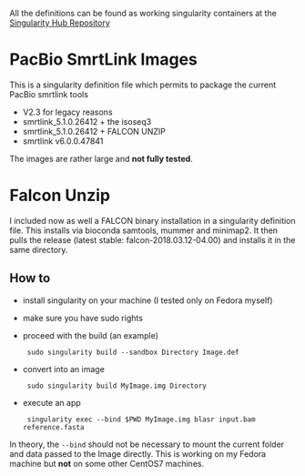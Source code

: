All the definitions can be found as working singularity containers at the [Singularity Hub Repository](https://www.singularity-hub.org/collections/1398)


# PacBio SmrtLink Images

This is a singularity definition file which permits to package the current PacBio smrtlink tools

 - V2.3 for legacy reasons
 - smrtlink_5.1.0.26412 + the isoseq3
 - smrtlink_5.1.0.26412 + FALCON UNZIP
 - smrtlink v6.0.0.47841
 
The images are rather large and **not fully tested**.



# Falcon Unzip

I included now as well a FALCON binary installation in a singularity definition file.
This installs via bioconda samtools, mummer and minimap2.
It then pulls the release (latest stable: falcon-2018.03.12-04.00) and installs it in the same directory.



## How to

 - install singularity on your machine (I tested only on Fedora myself)
 - make sure you have sudo rights
 - proceed with the build (an example)

        sudo singularity build --sandbox Directory Image.def
 
 - convert into an image

        sudo singularity build MyImage.img Directory

 - execute an app

        singularity exec --bind $PWD MyImage.img blasr input.bam reference.fasta
        
 In theory, the ``--bind`` should not be necessary to mount the current folder and data passed to the Image directly.
 This is working on my Fedora machine but **not** on some other CentOS7 machines.
